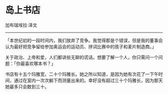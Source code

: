 

# 岛上书店

加布瑞埃拉·泽文

---

「本世纪初的一段时间内，我们放弃了竞争。我觉得那是个错误，但是我的董事会认为最好把竞争留给参加奥运会的运动员、拼词比赛中的孩子和麦片制造商。」

关于政治、上帝和爱，人们都讲些无聊的谎话。想要了解一个人，你只需问一个问题：「你最喜欢哪本书？」

书店有十五个玛雅宽，二十个玛雅长。她之所以知道，是因为她有次花了一下午时间，通过在室内一次次躺下而测量出来的。幸好没有超过三十个玛雅长，因为那天她最多只会数到三十。

